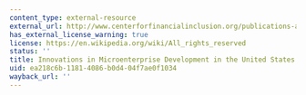 ```yaml
---
content_type: external-resource
external_url: http://www.centerforfinancialinclusion.org/publications-a-resources/browse-publications/308
has_external_license_warning: true
license: https://en.wikipedia.org/wiki/All_rights_reserved
status: ''
title: Innovations in Microenterprise Development in the United States
uid: ea218c6b-1181-4086-b0d4-04f7ae0f1034
wayback_url: ''
---
```

